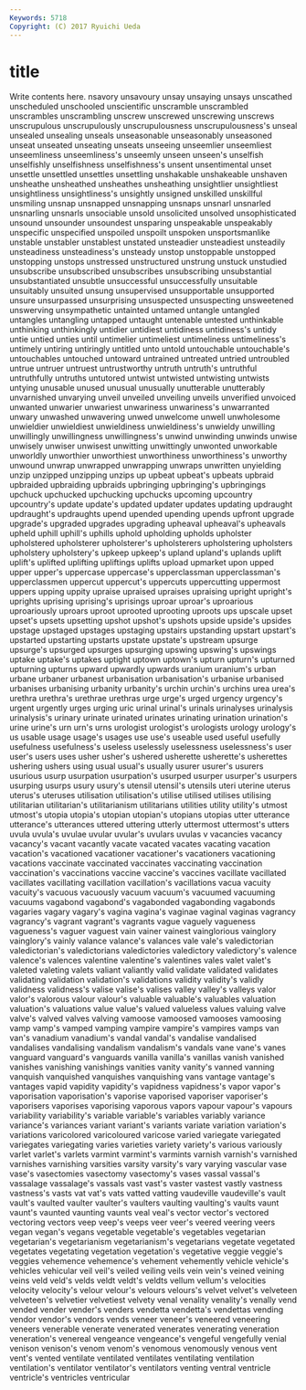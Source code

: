 ```yaml
---
Keywords: 5718 
Copyright: (C) 2017 Ryuichi Ueda
---
```


# title

Write contents here.
nsavory unsavoury unsay unsaying unsays unscathed unscheduled
unschooled unscientific unscramble unscrambled unscrambles unscrambling unscrew unscrewed unscrewing unscrews
unscrupulous unscrupulously unscrupulousness unscrupulousness's unseal unsealed unsealing unseals unseasonable unseasonably
unseasoned unseat unseated unseating unseats unseeing unseemlier unseemliest unseemliness unseemliness's
unseemly unseen unseen's unselfish unselfishly unselfishness unselfishness's unsent unsentimental unset
unsettle unsettled unsettles unsettling unshakable unshakeable unshaven unsheathe unsheathed unsheathes
unsheathing unsightlier unsightliest unsightliness unsightliness's unsightly unsigned unskilled unskillful unsmiling
unsnap unsnapped unsnapping unsnaps unsnarl unsnarled unsnarling unsnarls unsociable unsold
unsolicited unsolved unsophisticated unsound unsounder unsoundest unsparing unspeakable unspeakably unspecific
unspecified unspoiled unspoilt unspoken unsportsmanlike unstable unstabler unstablest unstated unsteadier
unsteadiest unsteadily unsteadiness unsteadiness's unsteady unstop unstoppable unstopped unstopping unstops
unstressed unstructured unstrung unstuck unstudied unsubscribe unsubscribed unsubscribes unsubscribing unsubstantial
unsubstantiated unsubtle unsuccessful unsuccessfully unsuitable unsuitably unsuited unsung unsupervised unsupportable
unsupported unsure unsurpassed unsurprising unsuspected unsuspecting unsweetened unswerving unsympathetic untainted
untamed untangle untangled untangles untangling untapped untaught untenable untested unthinkable
unthinking unthinkingly untidier untidiest untidiness untidiness's untidy untie untied unties
until untimelier untimeliest untimeliness untimeliness's untimely untiring untiringly untitled unto
untold untouchable untouchable's untouchables untouched untoward untrained untreated untried untroubled
untrue untruer untruest untrustworthy untruth untruth's untruthful untruthfully untruths untutored
untwist untwisted untwisting untwists untying unusable unused unusual unusually unutterable
unutterably unvarnished unvarying unveil unveiled unveiling unveils unverified unvoiced unwanted
unwarier unwariest unwariness unwariness's unwarranted unwary unwashed unwavering unwed unwelcome
unwell unwholesome unwieldier unwieldiest unwieldiness unwieldiness's unwieldy unwilling unwillingly unwillingness
unwillingness's unwind unwinding unwinds unwise unwisely unwiser unwisest unwitting unwittingly
unwonted unworkable unworldly unworthier unworthiest unworthiness unworthiness's unworthy unwound unwrap
unwrapped unwrapping unwraps unwritten unyielding unzip unzipped unzipping unzips up
upbeat upbeat's upbeats upbraid upbraided upbraiding upbraids upbringing upbringing's upbringings
upchuck upchucked upchucking upchucks upcoming upcountry upcountry's update update's updated
updater updates updating updraught updraught's updraughts upend upended upending upends
upfront upgrade upgrade's upgraded upgrades upgrading upheaval upheaval's upheavals upheld
uphill uphill's uphills uphold upholding upholds upholster upholstered upholsterer upholsterer's
upholsterers upholstering upholsters upholstery upholstery's upkeep upkeep's upland upland's uplands
uplift uplift's uplifted uplifting upliftings uplifts upload upmarket upon upped
upper upper's uppercase uppercase's upperclassman upperclassman's upperclassmen uppercut uppercut's uppercuts
uppercutting uppermost uppers upping uppity upraise upraised upraises upraising upright
upright's uprights uprising uprising's uprisings uproar uproar's uproarious uproariously uproars
uproot uprooted uprooting uproots ups upscale upset upset's upsets upsetting
upshot upshot's upshots upside upside's upsides upstage upstaged upstages upstaging
upstairs upstanding upstart upstart's upstarted upstarting upstarts upstate upstate's upstream
upsurge upsurge's upsurged upsurges upsurging upswing upswing's upswings uptake uptake's
uptakes uptight uptown uptown's upturn upturn's upturned upturning upturns upward
upwardly upwards uranium uranium's urban urbane urbaner urbanest urbanisation urbanisation's
urbanise urbanised urbanises urbanising urbanity urbanity's urchin urchin's urchins urea
urea's urethra urethra's urethrae urethras urge urge's urged urgency urgency's
urgent urgently urges urging uric urinal urinal's urinals urinalyses urinalysis
urinalysis's urinary urinate urinated urinates urinating urination urination's urine urine's
urn urn's urns urologist urologist's urologists urology urology's us usable
usage usage's usages use use's useable used useful usefully usefulness
usefulness's useless uselessly uselessness uselessness's user user's users uses usher
usher's ushered usherette usherette's usherettes ushering ushers using usual usual's
usually usurer usurer's usurers usurious usurp usurpation usurpation's usurped usurper
usurper's usurpers usurping usurps usury usury's utensil utensil's utensils uteri
uterine uterus uterus's uteruses utilisation utilisation's utilise utilised utilises utilising
utilitarian utilitarian's utilitarianism utilitarians utilities utility utility's utmost utmost's utopia
utopia's utopian utopian's utopians utopias utter utterance utterance's utterances uttered
uttering utterly uttermost uttermost's utters uvula uvula's uvulae uvular uvular's
uvulars uvulas v vacancies vacancy vacancy's vacant vacantly vacate vacated
vacates vacating vacation vacation's vacationed vacationer vacationer's vacationers vacationing vacations
vaccinate vaccinated vaccinates vaccinating vaccination vaccination's vaccinations vaccine vaccine's vaccines
vacillate vacillated vacillates vacillating vacillation vacillation's vacillations vacua vacuity vacuity's
vacuous vacuously vacuum vacuum's vacuumed vacuuming vacuums vagabond vagabond's vagabonded
vagabonding vagabonds vagaries vagary vagary's vagina vagina's vaginae vaginal vaginas
vagrancy vagrancy's vagrant vagrant's vagrants vague vaguely vagueness vagueness's vaguer
vaguest vain vainer vainest vainglorious vainglory vainglory's vainly valance valance's
valances vale vale's valedictorian valedictorian's valedictorians valedictories valedictory valedictory's valence
valence's valences valentine valentine's valentines vales valet valet's valeted valeting
valets valiant valiantly valid validate validated validates validating validation validation's
validations validity validity's validly validness validness's valise valise's valises valley
valley's valleys valor valor's valorous valour valour's valuable valuable's valuables
valuation valuation's valuations value value's valued valueless values valuing valve
valve's valved valves valving vamoose vamoosed vamooses vamoosing vamp vamp's
vamped vamping vampire vampire's vampires vamps van van's vanadium vanadium's
vandal vandal's vandalise vandalised vandalises vandalising vandalism vandalism's vandals vane
vane's vanes vanguard vanguard's vanguards vanilla vanilla's vanillas vanish vanished
vanishes vanishing vanishings vanities vanity vanity's vanned vanning vanquish vanquished
vanquishes vanquishing vans vantage vantage's vantages vapid vapidity vapidity's vapidness
vapidness's vapor vapor's vaporisation vaporisation's vaporise vaporised vaporiser vaporiser's vaporisers
vaporises vaporising vaporous vapors vapour vapour's vapours variability variability's variable
variable's variables variably variance variance's variances variant variant's variants variate
variation variation's variations varicolored varicoloured varicose varied variegate variegated variegates
variegating varies varieties variety variety's various variously varlet varlet's varlets
varmint varmint's varmints varnish varnish's varnished varnishes varnishing varsities varsity
varsity's vary varying vascular vase vase's vasectomies vasectomy vasectomy's vases
vassal vassal's vassalage vassalage's vassals vast vast's vaster vastest vastly
vastness vastness's vasts vat vat's vats vatted vatting vaudeville vaudeville's
vault vault's vaulted vaulter vaulter's vaulters vaulting vaulting's vaults vaunt
vaunt's vaunted vaunting vaunts veal veal's vector vector's vectored vectoring
vectors veep veep's veeps veer veer's veered veering veers vegan
vegan's vegans vegetable vegetable's vegetables vegetarian vegetarian's vegetarianism vegetarianism's vegetarians
vegetate vegetated vegetates vegetating vegetation vegetation's vegetative veggie veggie's veggies
vehemence vehemence's vehement vehemently vehicle vehicle's vehicles vehicular veil veil's
veiled veiling veils vein vein's veined veining veins veld veld's
velds veldt veldt's veldts vellum vellum's velocities velocity velocity's velour
velour's velours velours's velvet velvet's velveteen velveteen's velvetier velvetiest velvety
venal venality venality's venally vend vended vender vender's venders vendetta
vendetta's vendettas vending vendor vendor's vendors vends veneer veneer's veneered
veneering veneers venerable venerate venerated venerates venerating veneration veneration's venereal
vengeance vengeance's vengeful vengefully venial venison venison's venom venom's venomous
venomously venous vent vent's vented ventilate ventilated ventilates ventilating ventilation
ventilation's ventilator ventilator's ventilators venting ventral ventricle ventricle's ventricles ventricular
